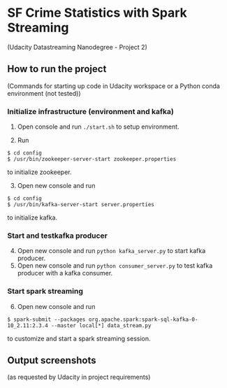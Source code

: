 # SF Crime Statistics with Spark Streaming
(Udacity Datastreaming Nanodegree - Project 2)

## How to run the project
(Commands for starting up code in Udacity workspace or a Python conda environment (not tested))

### Initialize infrastructure (environment and kafka)

1) Open console and run `./start.sh` to setup environment.

2) Run

``` 
$ cd config
$ /usr/bin/zookeeper-server-start zookeeper.properties
```
to initialize zookeeper.

3) Open new console and run 
``` 
$ cd config
$ /usr/bin/kafka-server-start server.properties
```
to initialize kafka.

### Start and testkafka producer
4) Open new console and run `python kafka_server.py` to start kafka producer.
5) Open new console and run `python consumer_server.py` to test kafka producer with a kafka consumer.

### Start spark streaming
6) Open new console and run
```
$ spark-submit --packages org.apache.spark:spark-sql-kafka-0-10_2.11:2.3.4 --master local[*] data_stream.py
```
to customize and start a spark streaming session.

## Output screenshots
(as requested by Udacity in project requirements)
